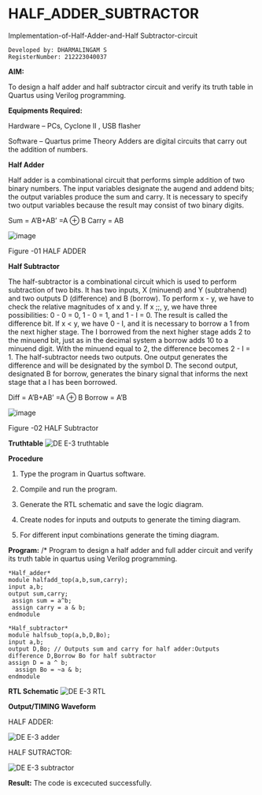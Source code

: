 # HALF_ADDER_SUBTRACTOR

Implementation-of-Half-Adder-and-Half Subtractor-circuit
```
Developed by: DHARMALINGAM S
RegisterNumber: 212223040037
```

**AIM:**

To design a half adder and half subtractor circuit and verify its truth table in Quartus using Verilog programming.

**Equipments Required:**

Hardware – PCs, Cyclone II , USB flasher 

Software – Quartus prime Theory Adders are digital circuits that carry out the addition of numbers.

**Half Adder**

Half adder is a combinational circuit that performs simple addition of two binary numbers. The input variables designate the augend and addend bits; the output variables produce the sum and carry. It is necessary to specify two output variables because the result may consist of two binary digits.

Sum = A’B+AB’ =A ⊕ B Carry = AB

![image](https://github.com/naavaneetha/HALF_ADDER_SUBTRACTOR/assets/154305477/bd4a0b2c-cdbc-4184-ab08-81578f121e1f)

Figure -01 HALF ADDER

**Half Subtractor**

The half-subtractor is a combinational circuit which is used to perform subtraction of two bits. It has two inputs, X (minuend) and Y (subtrahend) and two outputs D (difference) and B (borrow). To perform x - y, we have to check the relative magnitudes of x and y. If x ;;, y, we have three possibilities: 0 - 0 = 0, 1 - 0 = 1, and 1 - I = 0. The result is called the difference bit. If x < y, we have 0 - I, and it is necessary to borrow a 1 from the next higher stage. The I borrowed from the next higher stage adds 2 to the minuend bit, just as in the decimal system a borrow adds 10 to a minuend digit. With the minuend equal to 2, the difference becomes 2 - I = 1. The half-subtractor needs two outputs. One output generates the difference and will be designated by the symbol D. The second output, designated B for borrow, generates the binary signal that informs the next stage that a I has been borrowed. 

Diff = A’B+AB’ =A ⊕ B
Borrow = A’B

 ![image](https://github.com/naavaneetha/HALF_ADDER_SUBTRACTOR/assets/154305477/d76b099c-513f-4e7c-843a-e2fd028a531a)

Figure -02 HALF Subtractor

**Truthtable**
![DE E-3 truthtable](https://github.com/04Varsha/HALF_ADDER_SUBTRACTOR/assets/149035374/c06bba9c-9c1e-4e92-a1e3-869583ce44c7)

**Procedure**

1.	Type the program in Quartus software.

2.	Compile and run the program.

3.	Generate the RTL schematic and save the logic diagram.

4.	Create nodes for inputs and outputs to generate the timing diagram.

5.	For different input combinations generate the timing diagram.


**Program:**
/* Program to design a half adder and full adder circuit and verify its truth table in quartus using Verilog programming.
~~~
*Half_adder*
module halfadd_top(a,b,sum,carry);
input a,b;
output sum,carry; 
 assign sum = a^b;
 assign carry = a & b;
endmodule

*Half_subtractor*
module halfsub_top(a,b,D,Bo);
input a,b;
output D,Bo; // Outputs sum and carry for half adder:Outputs difference D,Borrow Bo for half subtractor
assign D = a ^ b;
  assign Bo = ~a & b;
endmodule

~~~


**RTL Schematic**
![DE E-3 RTL](https://github.com/04Varsha/HALF_ADDER_SUBTRACTOR/assets/149035374/4146d7c9-565b-4389-b8a2-54118b2c261e)

**Output/TIMING Waveform**

HALF ADDER:

![DE E-3 adder](https://github.com/04Varsha/HALF_ADDER_SUBTRACTOR/assets/149035374/8efe7503-fea8-4272-bf8b-0e334e95cdb1)

HALF SUTRACTOR:

![DE E-3 subtractor](https://github.com/04Varsha/HALF_ADDER_SUBTRACTOR/assets/149035374/5bd0588f-6b33-4352-bfb0-2e33f3f77f13)


**Result:**
The code is excecuted successfully.
